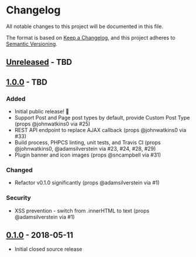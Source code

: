 # Changelog

All notable changes to this project will be documented in this file.

The format is based on [Keep a Changelog](https://keepachangelog.com/en/1.0.0/), and this project adheres to [Semantic Versioning](https://semver.org/spec/v2.0.0.html).

## [Unreleased] - TBD

## [1.0.0] - TBD
### Added
- Initial public release! 🎉
- Support Post and Page post types by default, provide Custom Post Type (props @johnwatkins0 via #25)
- REST API endpoint to replace AJAX callback (props @johnwatkins0 via #33)
- Build process, PHPCS linting, unit tests, and Travis CI (props @johnwatkins0, @adamsilverstein via #23, #24, #28, #29)
- Plugin banner and icon images (props @sncampbell via #31)

### Changed
- Refactor v0.1.0 significantly (props @adamsilverstein via #1)

### Security
- XSS prevention - switch from .innerHTML to text (props @adamsilverstein via #1)

## [0.1.0] - 2018-05-11
- Initial closed source release

[Unreleased]: https://github.com/10up/autotweet/compare/master...develop
[1.0.0]: https://github.com/10up/autotweet/compare/1020035...1.0.0
[0.1.0]: https://github.com/10up/autotweet/commit/1020035f2d4843221d996bd5f8fe39d9ee850b5d
